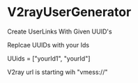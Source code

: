 # V2rayUserGenerator

Create UserLinks With Given UUID's

Replcae UUIDs with your Ids 

UUids = ["yourId1", "yourId"]

V2ray url is starting wih "vmess://"
